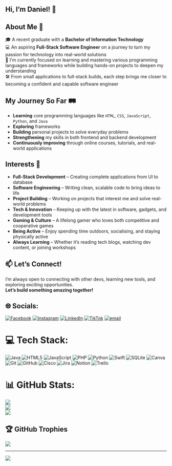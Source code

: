 ## Hi, I’m Daniel! 👋 

## About Me 💫 

🎓  A recent graduate with a **Bachelor of Information Technology** <br>
💻  An aspiring **Full-Stack Software Engineer** on a journey to turn my passion for technology into real-world solutions <br>
🧠  I'm currently focused on learning and mastering various programming languages and frameworks while building hands-on projects to deepen my understanding <br>
🛠️  From small applications to full-stack builds, each step brings me closer to becoming a confident and capable software engineer <br>

## My Journey So Far 🛤️ 

- **Learning** core programming languages like `HTML`, `CSS`, `JavaScript`, `Python`, and `Java`
- **Exploring** frameworks
- **Building** personal projects to solve everyday problems
- **Strengthening** my skills in both frontend and backend development
- **Continuously improving** through online courses, tutorials, and real-world applications

## Interests 🚀

- **Full-Stack Development** – Creating complete applications from UI to database
- **Software Engineering** – Writing clean, scalable code to bring ideas to life
- **Project Building** – Working on projects that interest me and solve real-world problems
- **Tech & Innovation** – Keeping up with the latest in software, gadgets, and development tools
- **Gaming & Culture** – A lifelong gamer who loves both competitive and cooperative games
- **Being Active** – Enjoy spending time outdoors, socialising, and staying physically active
- **Always Learning** – Whether it’s reading tech blogs, watching dev content, or joining workshops

## 📫 Let’s Connect!

I’m always open to connecting with other devs, learning new tools, and exploring exciting opportunities.  
**Let’s build something amazing together!**


## 🌐 Socials:
[![Facebook](https://img.shields.io/badge/Facebook-%231877F2.svg?logo=Facebook&logoColor=white)](https://facebook.com/daniel.la.343483) [![Instagram](https://img.shields.io/badge/Instagram-%23E4405F.svg?logo=Instagram&logoColor=white)](https://instagram.com/Daniel.la4) [![LinkedIn](https://img.shields.io/badge/LinkedIn-%230077B5.svg?logo=linkedin&logoColor=white)](https://linkedin.com/in/Daniel4la) [![TikTok](https://img.shields.io/badge/TikTok-%23000000.svg?logo=TikTok&logoColor=white)](https://tiktok.com/@Daniel4la) [![email](https://img.shields.io/badge/Email-D14836?logo=gmail&logoColor=white)](mailto:dla66772@gmail.com) 

# 💻 Tech Stack:
![Java](https://img.shields.io/badge/java-%23ED8B00.svg?style=for-the-badge&logo=openjdk&logoColor=white) ![HTML5](https://img.shields.io/badge/html5-%23E34F26.svg?style=for-the-badge&logo=html5&logoColor=white) ![JavaScript](https://img.shields.io/badge/javascript-%23323330.svg?style=for-the-badge&logo=javascript&logoColor=%23F7DF1E) ![PHP](https://img.shields.io/badge/php-%23777BB4.svg?style=for-the-badge&logo=php&logoColor=white) ![Python](https://img.shields.io/badge/python-3670A0?style=for-the-badge&logo=python&logoColor=ffdd54) ![Swift](https://img.shields.io/badge/swift-F54A2A?style=for-the-badge&logo=swift&logoColor=white) ![SQLite](https://img.shields.io/badge/sqlite-%2307405e.svg?style=for-the-badge&logo=sqlite&logoColor=white) ![Canva](https://img.shields.io/badge/Canva-%2300C4CC.svg?style=for-the-badge&logo=Canva&logoColor=white) ![Git](https://img.shields.io/badge/git-%23F05033.svg?style=for-the-badge&logo=git&logoColor=white) ![GitHub](https://img.shields.io/badge/github-%23121011.svg?style=for-the-badge&logo=github&logoColor=white) ![Cisco](https://img.shields.io/badge/cisco-%23049fd9.svg?style=for-the-badge&logo=cisco&logoColor=black) ![Jira](https://img.shields.io/badge/jira-%230A0FFF.svg?style=for-the-badge&logo=jira&logoColor=white) ![Notion](https://img.shields.io/badge/Notion-%23000000.svg?style=for-the-badge&logo=notion&logoColor=white) ![Trello](https://img.shields.io/badge/Trello-%23026AA7.svg?style=for-the-badge&logo=Trello&logoColor=white)
# 📊 GitHub Stats:
![](https://github-readme-stats.vercel.app/api?username=Daniel4la&theme=radical&hide_border=false&include_all_commits=true&count_private=true)<br/>
![](https://nirzak-streak-stats.vercel.app/?user=Daniel4la&theme=radical&hide_border=false)<br/>
![](https://github-readme-stats.vercel.app/api/top-langs/?username=Daniel4la&theme=radical&hide_border=false&include_all_commits=true&count_private=true&layout=compact)

## 🏆 GitHub Trophies
![](https://github-profile-trophy.vercel.app/?username=Daniel4la&theme=radical&no-frame=false&no-bg=true&margin-w=4)

---
[![](https://visitcount.itsvg.in/api?id=Daniel4la&icon=0&color=0)](https://visitcount.itsvg.in)

<!-- Proudly created with GPRM ( https://gprm.itsvg.in ) -->
